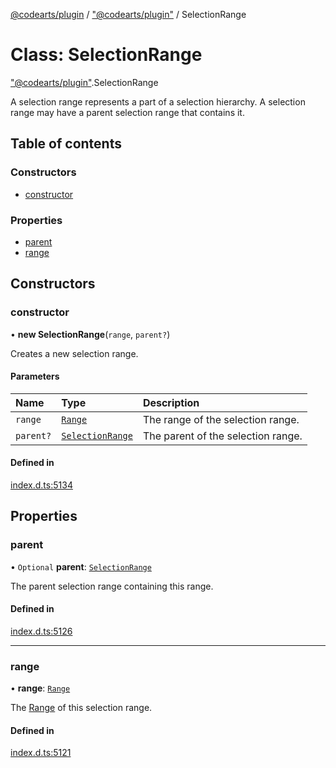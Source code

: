 [@codearts/plugin](../README.md) / ["@codearts/plugin"](../modules/_codearts_plugin_.md) / SelectionRange

# Class: SelectionRange

["@codearts/plugin"](../modules/_codearts_plugin_.md).SelectionRange

A selection range represents a part of a selection hierarchy. A selection range
may have a parent selection range that contains it.

## Table of contents

### Constructors

- [constructor](codearts_plugin_.SelectionRange.md#constructor)

### Properties

- [parent](codearts_plugin_.SelectionRange.md#parent)
- [range](codearts_plugin_.SelectionRange.md#range)

## Constructors

### constructor

• **new SelectionRange**(`range`, `parent?`)

Creates a new selection range.

#### Parameters

| Name | Type | Description |
| :------ | :------ | :------ |
| `range` | [`Range`](codearts_plugin_.Range.md) | The range of the selection range. |
| `parent?` | [`SelectionRange`](codearts_plugin_.SelectionRange.md) | The parent of the selection range. |

#### Defined in

[index.d.ts:5134](https://github.com/huaweicloud/cloudide-plugin-api/blob/03b481c/index.d.ts#L5134)

## Properties

### parent

• `Optional` **parent**: [`SelectionRange`](codearts_plugin_.SelectionRange.md)

The parent selection range containing this range.

#### Defined in

[index.d.ts:5126](https://github.com/huaweicloud/cloudide-plugin-api/blob/03b481c/index.d.ts#L5126)

___

### range

• **range**: [`Range`](codearts_plugin_.Range.md)

The [Range](codearts_plugin_.Range.md) of this selection range.

#### Defined in

[index.d.ts:5121](https://github.com/huaweicloud/cloudide-plugin-api/blob/03b481c/index.d.ts#L5121)
